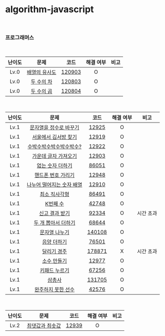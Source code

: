 # algorithm-javascript

<br />

### 프로그래머스

<br />

| 난이도 |                                    문제                                    |                                                코드                                                 | 해결 여부 | 비고 |
| :----: | :------------------------------------------------------------------------: | :-------------------------------------------------------------------------------------------------: | :-------: | :--: |
|  Lv.0  | [배열의 유사도](https://programmers.co.kr/learn/courses/30/lessons/120903) | [120903](https://github.com/ParkGana/algorithm-javascript/blob/master/programmers/level0/120903.js) |     O     |      |
|  Lv.0  |  [두 수의 차](https://programmers.co.kr/learn/courses/30/lessons/120803)   | [120803](https://github.com/ParkGana/algorithm-javascript/blob/master/programmers/level0/120803.js) |     O     |      |
|  Lv.0  |  [두 수의 곱](https://programmers.co.kr/learn/courses/30/lessons/120804)   | [120804](https://github.com/ParkGana/algorithm-javascript/blob/master/programmers/level0/120804.js) |     O     |      |

<br />

| 난이도 |                                         문제                                          |                                                코드                                                 | 해결 여부 |   비고    |
| :----: | :-----------------------------------------------------------------------------------: | :-------------------------------------------------------------------------------------------------: | :-------: | :-------: |
|  Lv.1  |  [문자열을 정수로 바꾸기](https://programmers.co.kr/learn/courses/30/lessons/12925)   |  [12925](https://github.com/ParkGana/algorithm-javascript/blob/master/programmers/level1/12925.js)  |     O     |           |
|  Lv.1  |   [서울에서 김서방 찾기](https://programmers.co.kr/learn/courses/30/lessons/12919)    |  [12919](https://github.com/ParkGana/algorithm-javascript/blob/master/programmers/level1/12919.js)  |     O     |           |
|  Lv.1  |  [수박수박수박수박수박수?](https://programmers.co.kr/learn/courses/30/lessons/12922)  |  [12922](https://github.com/ParkGana/algorithm-javascript/blob/master/programmers/level1/12922.js)  |     O     |           |
|  Lv.1  |   [가운데 글자 가져오기](https://programmers.co.kr/learn/courses/30/lessons/12903)    |  [12903](https://github.com/ParkGana/algorithm-javascript/blob/master/programmers/level1/12903.js)  |     O     |           |
|  Lv.1  |     [없는 숫자 더하기](https://programmers.co.kr/learn/courses/30/lessons/86051)      |  [86051](https://github.com/ParkGana/algorithm-javascript/blob/master/programmers/level1/86051.js)  |     O     |           |
|  Lv.1  |    [핸드폰 번호 가리기](https://programmers.co.kr/learn/courses/30/lessons/12948)     |  [12948](https://github.com/ParkGana/algorithm-javascript/blob/master/programmers/level1/12948.js)  |     O     |           |
|  Lv.1  | [나누어 떨어지는 숫자 배열](https://programmers.co.kr/learn/courses/30/lessons/12910) |  [12910](https://github.com/ParkGana/algorithm-javascript/blob/master/programmers/level1/12910.js)  |     O     |           |
|  Lv.1  |       [최소 직사각형](https://programmers.co.kr/learn/courses/30/lessons/86491)       |  [86491](https://github.com/ParkGana/algorithm-javascript/blob/master/programmers/level1/86491.js)  |     O     |           |
|  Lv.1  |         [K번째 수](https://programmers.co.kr/learn/courses/30/lessons/42748)          |  [42748](https://github.com/ParkGana/algorithm-javascript/blob/master/programmers/level1/42748.js)  |     O     |           |
|  Lv.1  |      [신고 결과 받기](https://programmers.co.kr/learn/courses/30/lessons/92334)       |  [92334](https://github.com/ParkGana/algorithm-javascript/blob/master/programmers/level1/92334.js)  |     O     | 시간 초과 |
|  Lv.1  |    [두 개 뽑아서 더하기](https://programmers.co.kr/learn/courses/30/lessons/68644)    |  [68644](https://github.com/ParkGana/algorithm-javascript/blob/master/programmers/level1/68644.js)  |     O     |           |
|  Lv.1  |      [문자열 나누기](https://programmers.co.kr/learn/courses/30/lessons/140108)       | [140108](https://github.com/ParkGana/algorithm-javascript/blob/master/programmers/level1/140108.js) |     O     |           |
|  Lv.1  |        [음양 더하기](https://programmers.co.kr/learn/courses/30/lessons/76501)        |  [76501](https://github.com/ParkGana/algorithm-javascript/blob/master/programmers/level1/76501.js)  |     O     |           |
|  Lv.1  |       [달리기 경주](https://programmers.co.kr/learn/courses/30/lessons/178871)        | [178871](https://github.com/ParkGana/algorithm-javascript/blob/master/programmers/level1/178871.js) |     X     | 시간 초과 |
|  Lv.1  |        [소수 만들기](https://programmers.co.kr/learn/courses/30/lessons/12977)        |  [12977](https://github.com/ParkGana/algorithm-javascript/blob/master/programmers/level1/12977.js)  |     O     |           |
|  Lv.1  |       [키패드 누르기](https://programmers.co.kr/learn/courses/30/lessons/67256)       |  [67256](https://github.com/ParkGana/algorithm-javascript/blob/master/programmers/level1/67256.js)  |     O     |           |
|  Lv.1  |          [삼총사](https://programmers.co.kr/learn/courses/30/lessons/131705)          | [131705](https://github.com/ParkGana/algorithm-javascript/blob/master/programmers/level1/131705.js) |     O     |           |
|  Lv.1  |    [완주하지 못한 선수](https://programmers.co.kr/learn/courses/30/lessons/42576)     |  [42576](https://github.com/ParkGana/algorithm-javascript/blob/master/programmers/level1/42576.js)  |     O     |           |

<br />

| 난이도 |                                    문제                                     |                                               코드                                                | 해결 여부 | 비고 |
| :----: | :-------------------------------------------------------------------------: | :-----------------------------------------------------------------------------------------------: | :-------: | :--: |
|  Lv.2  | [최댓값과 최솟값](https://programmers.co.kr/learn/courses/30/lessons/12939) | [12939](https://github.com/ParkGana/algorithm-javascript/blob/master/programmers/level1/12939.js) |     O     |      |
